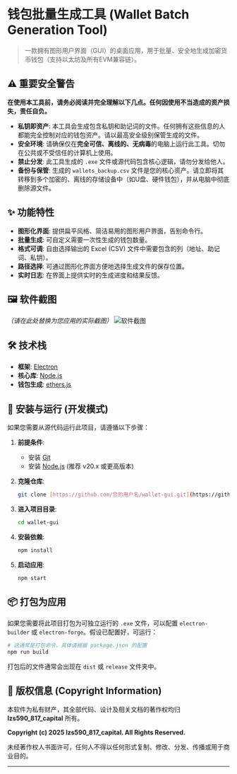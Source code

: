 # 钱包批量生成工具 (Wallet Batch Generation Tool)

> 一款拥有图形用户界面（GUI）的桌面应用，用于批量、安全地生成加密货币钱包（支持以太坊及所有EVM兼容链）。

## ⚠️ 重要安全警告

**在使用本工具前，请务必阅读并完全理解以下几点。任何因使用不当造成的资产损失，责任自负。**

* **私钥即资产**: 本工具会生成包含私钥和助记词的文件。任何拥有这些信息的人都能完全控制对应的钱包资产。请以最高安全级别保管生成的文件。
* **安全环境**: 请确保仅在**完全可信、离线的、无病毒**的电脑上运行此工具。切勿在公共或不受信任的计算机上使用。
* **禁止分发**: 此工具生成的 `.exe` 文件或源代码包含核心逻辑，请勿分发给他人。
* **备份与保管**: 生成的 `wallets_backup.csv` 文件是您的核心资产。请立即将其转移到多个加密的、离线的存储设备中（如U盘、硬件钱包），并从电脑中彻底删除源文件。

## ✨ 功能特性

* **图形化界面**: 提供扁平风格、简洁易用的图形用户界面，告别命令行。
* **批量生成**: 可自定义需要一次性生成的钱包数量。
* **格式可调**: 自由选择输出的 Excel (CSV) 文件中需要包含的列（地址、助记词、私钥）。
* **路径选择**: 可通过图形化界面方便地选择生成文件的保存位置。
* **实时日志**: 在界面上提供实时的生成进度和结果反馈。

## 🖼️ 软件截图

*（请在此处替换为您应用的实际截图）*
![软件截图](path/to/your/screenshot.png)

## 🛠️ 技术栈

* **框架**: [Electron](https://www.electronjs.org/)
* **核心库**: [Node.js](https://nodejs.org/)
* **钱包生成**: [ethers.js](https://docs.ethers.org/)

## 🚀 安装与运行 (开发模式)

如果您需要从源代码运行此项目，请遵循以下步骤：

1.  **前提条件**:
    * 安装 [Git](https://git-scm.com/)
    * 安装 [Node.js](https://nodejs.org/) (推荐 v20.x 或更高版本)

2.  **克隆仓库**:
    ```bash
    git clone [https://github.com/您的用户名/wallet-gui.git](https://github.com/您的用户名/wallet-gui.git)
    ```

3.  **进入项目目录**:
    ```bash
    cd wallet-gui
    ```

4.  **安装依赖**:
    ```bash
    npm install
    ```

5.  **启动应用**:
    ```bash
    npm start
    ```

## 📦 打包为应用

如果您需要将此项目打包为可独立运行的 `.exe` 文件，可以配置 `electron-builder` 或 `electron-forge`。假设已配置好，可运行：

```bash
# 这通常是打包命令，具体请根据 package.json 的配置
npm run build
```
打包后的文件通常会出现在 `dist` 或 `release` 文件夹中。

## 📜 版权信息 (Copyright Information)

本软件为私有财产，其全部代码、设计及相关文档的著作权均归 **lzs590_817_capital** 所有。

**Copyright (c) 2025 lzs590_817_capital. All Rights Reserved.**

未经著作权人书面许可，任何人不得以任何形式复制、修改、分发、传播或用于商业目的。

---
